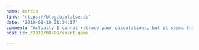 ```yaml
---
name: martin
link: 'https://blog.binfalse.de'
date: '2010-08-10 21:34:17'
comment: "Actually I cannot retrace your calculations, but it seems that you were able to conquer this problem. Congatulations! ;)\n\nThe original name of this game is <a href='http://en.wikipedia.org/wiki/Nim' rel=\"nofollow\">NIM</a>."
post_id: /2010/08/09/smart-game

---
```




